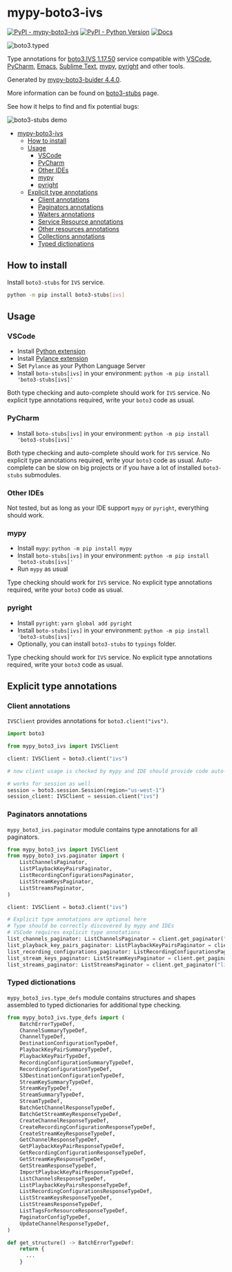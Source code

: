 # mypy-boto3-ivs

[![PyPI - mypy-boto3-ivs](https://img.shields.io/pypi/v/mypy-boto3-ivs.svg?color=blue)](https://pypi.org/project/mypy-boto3-ivs)
[![PyPI - Python Version](https://img.shields.io/pypi/pyversions/mypy-boto3-ivs.svg?color=blue)](https://pypi.org/project/mypy-boto3-ivs)
[![Docs](https://img.shields.io/readthedocs/mypy-boto3-builder.svg?color=blue)](https://mypy-boto3-builder.readthedocs.io/)

![boto3.typed](https://github.com/vemel/mypy_boto3_builder/raw/master/logo.png)

Type annotations for
[boto3.IVS 1.17.50](https://boto3.amazonaws.com/v1/documentation/api/1.17.50/reference/services/ivs.html#IVS) service
compatible with
[VSCode](https://code.visualstudio.com/),
[PyCharm](https://www.jetbrains.com/pycharm/),
[Emacs](https://www.gnu.org/software/emacs/),
[Sublime Text](https://www.sublimetext.com/),
[mypy](https://github.com/python/mypy),
[pyright](https://github.com/microsoft/pyright)
and other tools.

Generated by [mypy-boto3-buider 4.4.0](https://github.com/vemel/mypy_boto3_builder).

More information can be found on [boto3-stubs](https://pypi.org/project/boto3-stubs/) page.

See how it helps to find and fix potential bugs:

![boto3-stubs demo](https://github.com/vemel/mypy_boto3_builder/raw/master/demo.gif)

- [mypy-boto3-ivs](#mypy-boto3-ivs)
  - [How to install](#how-to-install)
  - [Usage](#usage)
    - [VSCode](#vscode)
    - [PyCharm](#pycharm)
    - [Other IDEs](#other-ides)
    - [mypy](#mypy)
    - [pyright](#pyright)
  - [Explicit type annotations](#explicit-type-annotations)
    - [Client annotations](#client-annotations)
    - [Paginators annotations](#paginators-annotations)
    - [Waiters annotations](#waiters-annotations)
    - [Service Resource annotations](#service-resource-annotations)
    - [Other resources annotations](#other-resources-annotations)
    - [Collections annotations](#collections-annotations)
    - [Typed dictionations](#typed-dictionations)

## How to install

Install `boto3-stubs` for `IVS` service.

```bash
python -m pip install boto3-stubs[ivs]
```

## Usage

### VSCode

- Install [Python extension](https://marketplace.visualstudio.com/items?itemName=ms-python.python)
- Install [Pylance extension](https://marketplace.visualstudio.com/items?itemName=ms-python.vscode-pylance)
- Set `Pylance` as your Python Language Server
- Install `boto-stubs[ivs]` in your environment: `python -m pip install 'boto3-stubs[ivs]'`

Both type checking and auto-complete should work for `IVS` service.
No explicit type annotations required, write your `boto3` code as usual.

### PyCharm

- Install `boto-stubs[ivs]` in your environment: `python -m pip install 'boto3-stubs[ivs]'`

Both type checking and auto-complete should work for `IVS` service.
No explicit type annotations required, write your `boto3` code as usual.
Auto-complete can be slow on big projects or if you have a lot of installed `boto3-stubs` submodules.

### Other IDEs

Not tested, but as long as your IDE support `mypy` or `pyright`, everything should work.

### mypy

- Install `mypy`: `python -m pip install mypy`
- Install `boto-stubs[ivs]` in your environment: `python -m pip install 'boto3-stubs[ivs]'`
- Run `mypy` as usual

Type checking should work for `IVS` service.
No explicit type annotations required, write your `boto3` code as usual.

### pyright

- Install `pyright`: `yarn global add pyright`
- Install `boto-stubs[ivs]` in your environment: `python -m pip install 'boto3-stubs[ivs]'`
- Optionally, you can install `boto3-stubs` to `typings` folder.

Type checking should work for `IVS` service.
No explicit type annotations required, write your `boto3` code as usual.

## Explicit type annotations

### Client annotations

`IVSClient` provides annotations for `boto3.client("ivs")`.

```python
import boto3

from mypy_boto3_ivs import IVSClient

client: IVSClient = boto3.client("ivs")

# now client usage is checked by mypy and IDE should provide code auto-complete

# works for session as well
session = boto3.session.Session(region="us-west-1")
session_client: IVSClient = session.client("ivs")
```

### Paginators annotations

`mypy_boto3_ivs.paginator` module contains type annotations for all paginators.

```python
from mypy_boto3_ivs import IVSClient
from mypy_boto3_ivs.paginator import (
    ListChannelsPaginator,
    ListPlaybackKeyPairsPaginator,
    ListRecordingConfigurationsPaginator,
    ListStreamKeysPaginator,
    ListStreamsPaginator,
)

client: IVSClient = boto3.client("ivs")

# Explicit type annotations are optional here
# Type should be correctly discovered by mypy and IDEs
# VSCode requires explicit type annotations
list_channels_paginator: ListChannelsPaginator = client.get_paginator("list_channels")
list_playback_key_pairs_paginator: ListPlaybackKeyPairsPaginator = client.get_paginator("list_playback_key_pairs")
list_recording_configurations_paginator: ListRecordingConfigurationsPaginator = client.get_paginator("list_recording_configurations")
list_stream_keys_paginator: ListStreamKeysPaginator = client.get_paginator("list_stream_keys")
list_streams_paginator: ListStreamsPaginator = client.get_paginator("list_streams")
```







### Typed dictionations

`mypy_boto3_ivs.type_defs` module contains structures and shapes assembled
to typed dictionaries for additional type checking.

```python
from mypy_boto3_ivs.type_defs import (
    BatchErrorTypeDef,
    ChannelSummaryTypeDef,
    ChannelTypeDef,
    DestinationConfigurationTypeDef,
    PlaybackKeyPairSummaryTypeDef,
    PlaybackKeyPairTypeDef,
    RecordingConfigurationSummaryTypeDef,
    RecordingConfigurationTypeDef,
    S3DestinationConfigurationTypeDef,
    StreamKeySummaryTypeDef,
    StreamKeyTypeDef,
    StreamSummaryTypeDef,
    StreamTypeDef,
    BatchGetChannelResponseTypeDef,
    BatchGetStreamKeyResponseTypeDef,
    CreateChannelResponseTypeDef,
    CreateRecordingConfigurationResponseTypeDef,
    CreateStreamKeyResponseTypeDef,
    GetChannelResponseTypeDef,
    GetPlaybackKeyPairResponseTypeDef,
    GetRecordingConfigurationResponseTypeDef,
    GetStreamKeyResponseTypeDef,
    GetStreamResponseTypeDef,
    ImportPlaybackKeyPairResponseTypeDef,
    ListChannelsResponseTypeDef,
    ListPlaybackKeyPairsResponseTypeDef,
    ListRecordingConfigurationsResponseTypeDef,
    ListStreamKeysResponseTypeDef,
    ListStreamsResponseTypeDef,
    ListTagsForResourceResponseTypeDef,
    PaginatorConfigTypeDef,
    UpdateChannelResponseTypeDef,
)

def get_structure() -> BatchErrorTypeDef:
    return {
      ...
    }
```
